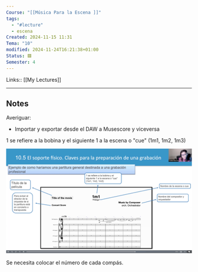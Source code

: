 ```yaml
---
Course: "[[Música Para la Escena ]]"
tags:
  - "#lecture"
  - escena
Created: 2024-11-15 11:31
Tema: "10"
modified: 2024-11-24T16:21:38+01:00
Status: 🟥
Semester: 4
---
```

Links:: [[My Lectures]]
___
## Notes

Averiguar:

- Importar y exportar desde el DAW a Musescore y viceversa



1 se refiere a la bobina y el siguiente 1 a la escena o "cue" (1m1, 1m2, 1m3)

![](Extras/Images/2024-10-0_16.16.16.png)

Se necesita colocar el número de cada compás.